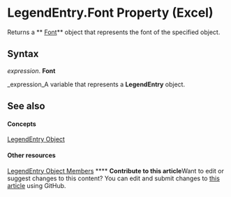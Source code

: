 
# LegendEntry.Font Property (Excel)

Returns a  ** [Font](f4788ba4-1c4c-2f03-4d73-194bc9316825.md)** object that represents the font of the specified object.


## Syntax

 _expression_. **Font**

 _expression_A variable that represents a  **LegendEntry** object.


## See also


#### Concepts


 [LegendEntry Object](ebe8c35c-87b4-11e6-0675-b8bcc8c668a5.md)
#### Other resources


 [LegendEntry Object Members](185ac816-1220-d454-2f13-d36055dfa8a7.md)
****   **Contribute to this article**Want to edit or suggest changes to this content? You can edit and submit changes to  [this article](https://github.com/jhershey00/VBA_Excel_Test/OpenXMLCon/articles/4bb7ab38-aa33-4574-3190-e3c229e3c644.md) using GitHub.

